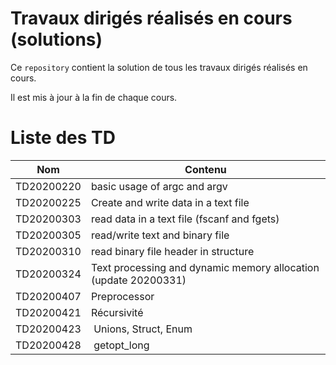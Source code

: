 # Travaux dirigés réalisés en cours (solutions)

Ce `repository` contient la solution de tous les travaux dirigés réalisés en cours.

Il est mis à jour à la fin de chaque cours.

# Liste des TD

| Nom | Contenu |
|---|---|
| TD20200220 | basic usage of argc and argv |
| TD20200225 | Create and write data in a text file |
| TD20200303 | read data in a text file (fscanf and fgets)|
| TD20200305 | read/write text and binary file |
| TD20200310 | read binary file header in structure|
| TD20200324 | Text processing and  dynamic memory allocation (update 20200331)| 
| TD20200407 | Preprocessor | 
| TD20200421 | Récursivité |  
| TD20200423 | Unions, Struct, Enum |
| TD20200428 | getopt_long |
